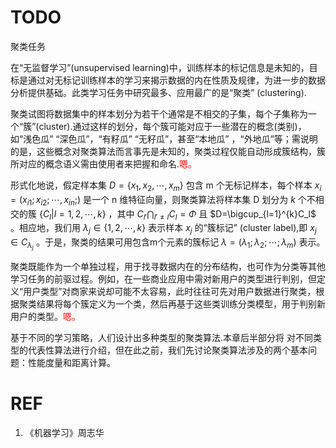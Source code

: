 






# TODO












聚类任务



在“无监督学习”(unsupervised learning)中，训练样本的标记信息是未知的，目标是通过对无标记训练样本的学习来揭示数据的内在性质及规律，为进一步的数据分析提供基础。此类学习任务中研究最多、应用最广的是“聚类” (clustering).


聚类试图将数据集中的样本划分为若干个通常是不相交的子集，每个子集称为一个“簇”(cluster).通过这样的划分，每个簇可能对应于一些潜在的概念(类别)，如“浅色瓜” “深色瓜”，“有籽瓜” “无籽瓜”，甚至“本地瓜” ，“外地瓜”等；需说明的是，这些概念对聚类算法而言事先是未知的，聚类过程仅能自动形成簇结构，簇所对应的概念语义需由使用者来把握和命名.<span style="color:red;">嗯。</span>

形式化地说，假定样本集 $D=\{x_1,x_2,\cdots ,x_m\}$  包含 m 个无标记样本，每个样本 $x_i=(x_{i1};x_{i2};\cdots ,x_{in};)$   是一个 n 维特征向量，则聚类算法将样本集 D 划分为 $k$ 个不相交的簇 $\{C_l|l=1,2,\cdots ,k\}$ ，其中 $C_{l'}\bigcap _{l'\neq l}C_l=\Phi$ 且 $D=\bigcup_{l=1}^{k}C_l$ 。相应地，我们用 $\lambda_j\in\{1,2,\cdots ,k\}$ 表示样本 $x_j$ 的“簇标记” (cluster label),即 $x_j\in C_{\lambda_j}$ 。于是，聚类的结果可用包含m个元素的簇标记 $\lambda =(\lambda_1;\lambda_2;\cdots ;\lambda_m)$ 表示。

聚类既能作为一个单独过程，用于找寻数据内在的分布结构，也可作为分类等其他学习任务的前驱过程。例如，在一些商业应用中需对新用户的类型进行判别，但定义“用户类型”对商家来说却可能不太容易，此时往往可先对用户数据进行聚类，根据聚类结果将每个簇定义为一个类，然后再基于这些类训练分类模型，用于判别新用户的类型。<span style="color:red;">嗯。</span>

基于不同的学习策略，人们设计出多种类型的聚类算法.本章后半部分将 对不同类型的代表性算法进行介绍，但在此之前，我们先讨论聚类算法涉及的两个基本问题：性能度量和距离计算。



# REF
1. 《机器学习》周志华
